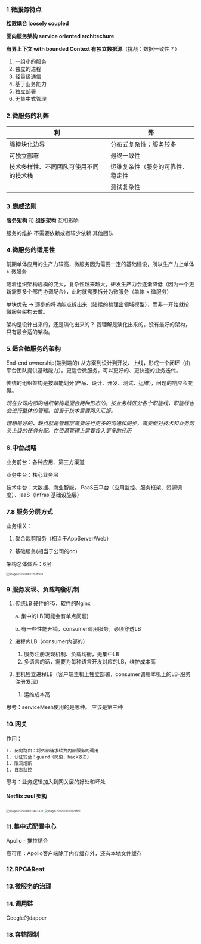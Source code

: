 ### 1.微服务特点

**松散耦合 loosely coupled**

**面向服务架构 service oriented architechure**

**有界上下文 with bounded Context 有独立数据源**（挑战：数据一致性？）

1. 一组小的服务
2. 独立的进程
3. 轻量级通信
4. 基于业务能力
5. 独立部署
6. 无集中式管理

### 2.微服务的利弊

| 利                                     | 弊                               |
| -------------------------------------- | -------------------------------- |
| 强模块化边界                           | 分布式复杂性；服务较多           |
| 可独立部署                             | 最终一致性                       |
| 技术多样性、不同团队可使用不同的技术栈 | 运维复杂性（服务的可靠性、稳定性 |
|                                        | 测试复杂性                       |

### 3.康威法则

**服务架构** 和 **组织架构** 互相影响

服务的维护 不需要依赖或者较少依赖 其他团队

### 4.微服务的适用性

前期单体应用的生产力较高，微服务因为需要一定的基础建设，所以生产力上单体 > 微服务

随着组织架构规模的变大，复杂性越来越大，研发生产力会逐渐降低（因为一个更新需要多个部门协调配合），此时就需要拆分为微服务（单体 < 微服务）

单块优先 -> 逐步的将功能点拆出来（陆续的梳理出领域模型），而非一开始就按微服务架构去做。



架构是设计出来的，还是演化出来的？ 我理解是演化出来的。没有最好的架构，只有最合适的架构。

### 5.适合微服务的架构

End-end ownership(端到端的) 从方案到设计到开发、上线，形成一个闭环（由平台团队提供基础能力）。更适合微服务。可以更好的、更快速的业务迭代。

传统的组织架构是按职能划分(产品、设计、开发、测试、运维)，问题的响应会变慢。

*现在公司内部的组织架构是混合两种形态的。按业务线区分各个职能线，职能线也会进行整体的管理。相当于技术需要两头汇报。*

*理想是好的，缺点就是管理层需要进行更多的沟通和同步，需要面对技术和业务两头上级的任务分配。在资源管理上需要投入更多的经历*

### 6.中台战略

业务前台：各种应用、第三方渠道

业务中台：核心业务层

技术中台：大数据、商业智能， PaaS云平台（应用监控、服务框架、资源调度）、IaaS（Infras 基础设施层）	

### 7.8 服务分层方式

业务相关：

1. 聚合裁剪服务（相当于AppServer/Web）

2. 基础服务(相当于公司的dc)

架构总体体系：6层

<img src="/Users/zhangmk/Documents/private/code/gitlab/learning-documents/images/typora/微服务架构20讲/image-20220116211526503.png" alt="image-20220116211526503" style="zoom:50%;" />

### 9.服务发现、负载均衡机制

1. 传统LB 硬件的F5，软件的Nginx

   a. 集中的LB(可能会有单点问题)

   b. 有一些性能开销，consumer调用服务，必须穿透LB

2. 进程内LB（consumer内部的）
   1. 服务注册发现机制、负载均衡，无集中LB
   2. 多语言的话，需要为每种语言开发对应的LB，维护成本高
3. 主机独立进程LB（客户端主机上独立部署，consumer调用本机上的LB-服务注册发现）
   1. 运维成本高

思考：serviceMesh使用的是哪种。 应该是第三种

### 10.网关

作用：

	1. 反向路由：将外部请求转为内部服务的调用
	1. 认证安全：guard（爬虫、hack攻击）
	1. 限流熔断
	1. 日志监控

思考：业务逻辑加入到网关层的好处和坏处

#### Netflix zuul 架构



<img src="/Users/zhangmk/Documents/private/code/gitlab/learning-documents/images/typora/微服务架构20讲/image-20220116211443332.png" alt="image-20220116211443332" style="zoom:50%;" />



<img src="/Users/zhangmk/Documents/private/code/gitlab/learning-documents/images/typora/微服务架构20讲/image-20220116101128650.png" alt="image-20220116101128650" style="zoom:50%;" />



### 11.集中式配置中心

Apollo - 推拉结合

高可用：Apollo客户端除了内存缓存外，还有本地文件缓存

### 12.RPC&Rest

### 13.微服务的治理

### 14.调用链

Google的dapper

### 18.容错限制